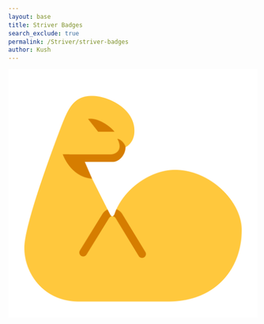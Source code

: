 ```yaml
---
layout: base
title: Striver Badges
search_exclude: true
permalink: /Striver/striver-badges
author: Kush
---
```

<body>
<img src="images/muscle.png" alt=Muscle>
</body>